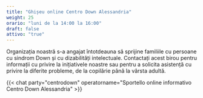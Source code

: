 ```yaml
---
title: "Ghișeu online Centro Down Alessandria"
weight: 25
orario: "luni de la 14:00 la 16:00"
draft: false
attivo: "true"
---
```


Organizația noastră s-a angajat întotdeauna să sprijine familiile cu persoane cu sindrom Down și cu dizabilități intelectuale. Contactați acest birou pentru informații cu privire la inițiativele noastre sau pentru a solicita asistență cu privire la diferite probleme, de la copilărie până la vârsta adultă.

{{< chat party="centrodown" operatorname="Sportello online informativo Centro Down Alessandria" >}}
